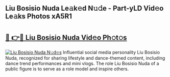 ## Liu Bosisio Nuda Le𝚊k𝚎d N𝚞𝚍e - Part-yLD Vid𝚎o Le𝚊ks Photos xA5R1

# <h2><a href="http://fbckr9.evod.top/?m=Liu+Bosisio+Nuda">🔗 👉🔴 Liu Bosisio Nuda Vid𝚎o Ph𝚘t𝚘s</a></h2>

[![Liu Bosisio Nuda N𝚞d𝚎s](https://i.imgur.com/8V9OHl7.gif)](http://fbckr9.evod.top/?m=Liu+Bosisio+Nuda)
Influential social media personality Liu Bosisio Nuda, recognized for sharing lifestyle and dance-themed content, including dance trend performances and mini vlogs. The role Liu Bosisio Nuda of a public figure is to serve as a role model and inspire others. 
